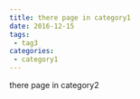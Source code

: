 ```yaml
---
title: there page in category1
date: 2016-12-15
tags:
 - tag3
categories: 
 - category1
---
```


there page in category2